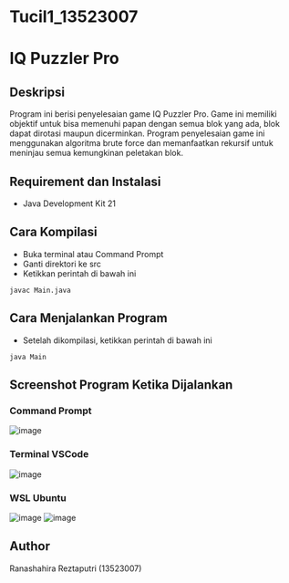 # Tucil1_13523007

# IQ Puzzler Pro

## Deskripsi  
Program ini berisi penyelesaian game IQ Puzzler Pro. Game ini memiliki objektif untuk bisa memenuhi papan dengan semua blok yang ada, blok dapat dirotasi maupun dicerminkan. Program penyelesaian game ini menggunakan algoritma brute force dan memanfaatkan rekursif untuk meninjau semua kemungkinan peletakan blok.

## Requirement dan Instalasi  
- Java Development Kit 21

## Cara Kompilasi
- Buka terminal atau Command Prompt
- Ganti direktori ke src
- Ketikkan perintah di bawah ini
```
javac Main.java
```

## Cara Menjalankan Program
- Setelah dikompilasi, ketikkan perintah di bawah ini
```
java Main
```

## Screenshot Program Ketika Dijalankan
### Command Prompt
![image](https://github.com/user-attachments/assets/f2d694ca-1b6d-4eac-95d9-564abf2fcf76)

### Terminal VSCode
![image](https://github.com/user-attachments/assets/c52a2879-afdc-42b3-83bb-43deee93d653)

### WSL Ubuntu
![image](https://github.com/user-attachments/assets/199e45fa-1c5c-44e2-b3d6-9a6bcac4ec5f)
![image](https://github.com/user-attachments/assets/96a789a4-4b0e-44bb-92a9-ea0e7e1b7a19)


## Author
Ranashahira Reztaputri (13523007)
